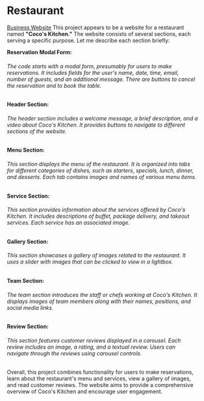 # Restaurant
<a href="https://restaurantcocoskitchen.netlify.app/">Business Website</a>
This project appears to be a website for a restaurant named <b>"Coco's Kitchen."</b> The website consists of several sections, each serving a specific purpose. Let me describe each section briefly:

<b> Reservation Modal Form:</b>
<h6>The code starts with a modal form, presumably for users to make reservations.
It includes fields for the user's name, date, time, email, number of guests, and an additional message.
There are buttons to cancel the reservation and to book the table.</h6>

<b> Header Section:</b>
<h6>The header section includes a welcome message, a brief description, and a video about Coco's Kitchen.
It provides buttons to navigate to different sections of the website.</h6>

<b> Menu Section:</b>
<h6>This section displays the menu of the restaurant.
It is organized into tabs for different categories of dishes, such as starters, specials, lunch, dinner, and desserts.
Each tab contains images and names of various menu items.</h6>

<b> Service Section:</b>
<h6>This section provides information about the services offered by Coco's Kitchen.
It includes descriptions of buffet, package delivery, and takeout services.
Each service has an associated image.</h6>
  
<b> Gallery Section:</b>
<h6>This section showcases a gallery of images related to the restaurant.
It uses a slider with images that can be clicked to view in a lightbox.</h6>

<b> Team Section:</b>
<h6>The team section introduces the staff or chefs working at Coco's Kitchen.
It displays images of team members along with their names, positions, and social media links.</h6>

<b> Review Section:</b>
<h6>This section features customer reviews displayed in a carousel.
Each review includes an image, a rating, and a textual review.
Users can navigate through the reviews using carousel controls.</h6>

Overall, this project combines functionality for users to make reservations, learn about the restaurant's menu and services, view a gallery of images, and read customer reviews. The website aims to provide a comprehensive overview of Coco's Kitchen and encourage user engagement.
